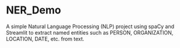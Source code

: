 # NER_Demo
A simple Natural Language Processing (NLP) project using spaCy and Streamlit to extract named entities such as PERSON, ORGANIZATION, LOCATION, DATE, etc. from text.
